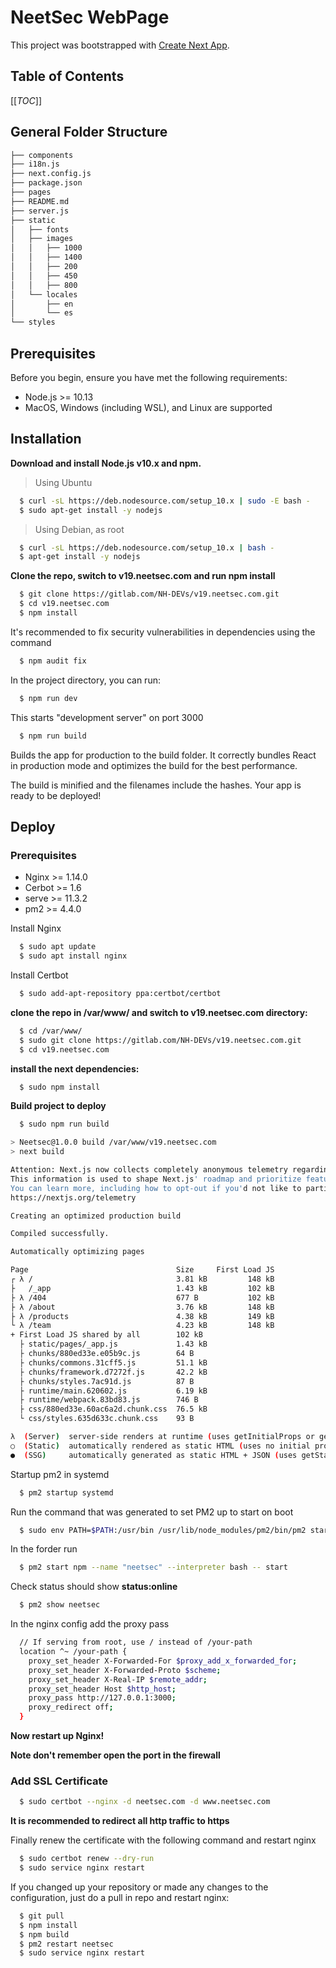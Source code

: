 # NeetSec WebPage

This project was bootstrapped with [Create Next App](https://github.com/vercel/next.js#readme).

## Table of Contents

[[_TOC_]] 

## General Folder Structure

```sh
├── components
├── i18n.js
├── next.config.js
├── package.json
├── pages
├── README.md
├── server.js
├── static
│   ├── fonts
│   ├── images
│   │   ├── 1000
│   │   ├── 1400
│   │   ├── 200
│   │   ├── 450
│   │   ├── 800
│   └── locales
│       ├── en
│       └── es
└── styles
```

## Prerequisites

Before you begin, ensure you have met the following requirements:

* Node.js >= 10.13
* MacOS, Windows (including WSL), and Linux are supported

## Installation

**Download and install Node.js v10.x and npm.**

> Using Ubuntu

```sh
  $ curl -sL https://deb.nodesource.com/setup_10.x | sudo -E bash -
  $ sudo apt-get install -y nodejs
```
> Using Debian, as root

```sh
  $ curl -sL https://deb.nodesource.com/setup_10.x | bash - 
  $ apt-get install -y nodejs
```

**Clone the repo, switch to v19.neetsec.com and run npm install**

```sh
  $ git clone https://gitlab.com/NH-DEVs/v19.neetsec.com.git
  $ cd v19.neetsec.com
  $ npm install
```

It's recommended to fix security vulnerabilities in dependencies using the command

```sh
  $ npm audit fix
```

In the project directory, you can run:

```sh
  $ npm run dev
```

This starts "development server" on port 3000

```sh
  $ npm run build
``` 

Builds the app for production to the build folder.
It correctly bundles React in production mode and optimizes the build for the best performance.

The build is minified and the filenames include the hashes.
Your app is ready to be deployed!

## Deploy

### Prerequisites

* Nginx >= 1.14.0
* Cerbot >= 1.6
* serve >= 11.3.2
* pm2 >= 4.4.0

Install Nginx 

```sh
  $ sudo apt update
  $ sudo apt install nginx
``` 

Install Certbot

```sh
  $ sudo add-apt-repository ppa:certbot/certbot 
```

**clone the repo in /var/www/ and switch to v19.neetsec.com directory:**

```sh
  $ cd /var/www/
  $ sudo git clone https://gitlab.com/NH-DEVs/v19.neetsec.com.git
  $ cd v19.neetsec.com
```

**install the next dependencies:**

```sh
  $ sudo npm install
```

**Build project to deploy**

```sh
  $ sudo npm run build
```

```sh
> Neetsec@1.0.0 build /var/www/v19.neetsec.com
> next build

Attention: Next.js now collects completely anonymous telemetry regarding usage.
This information is used to shape Next.js' roadmap and prioritize features.
You can learn more, including how to opt-out if you'd not like to participate in this anonymous program, by visiting the following URL:
https://nextjs.org/telemetry

Creating an optimized production build  

Compiled successfully.

Automatically optimizing pages  

Page                                 Size     First Load JS
┌ λ /                                3.81 kB         148 kB
├   /_app                            1.43 kB         102 kB
├ λ /404                             677 B           102 kB
├ λ /about                           3.76 kB         148 kB
├ λ /products                        4.38 kB         149 kB
└ λ /team                            4.23 kB         148 kB
+ First Load JS shared by all        102 kB
  ├ static/pages/_app.js             1.43 kB
  ├ chunks/880ed33e.e05b9c.js        64 B
  ├ chunks/commons.31cff5.js         51.1 kB
  ├ chunks/framework.d7272f.js       42.2 kB
  ├ chunks/styles.7ac91d.js          87 B
  ├ runtime/main.620602.js           6.19 kB
  ├ runtime/webpack.83bd83.js        746 B
  ├ css/880ed33e.60ac6a2d.chunk.css  76.5 kB
  └ css/styles.635d633c.chunk.css    93 B

λ  (Server)  server-side renders at runtime (uses getInitialProps or getServerSideProps)
○  (Static)  automatically rendered as static HTML (uses no initial props)
●  (SSG)     automatically generated as static HTML + JSON (uses getStaticProps)
```

Startup pm2 in systemd 

```sh 
  $ pm2 startup systemd
```

Run the command that was generated to set PM2 up to start on boot

```sh 
  $ sudo env PATH=$PATH:/usr/bin /usr/lib/node_modules/pm2/bin/pm2 startup systemd -u your-username --hp /home/your-username
```

In the forder run 

```sh 
  $ pm2 start npm --name "neetsec" --interpreter bash -- start
```

Check status should show **status:online**

```sh 
  $ pm2 show neetsec
```

In the nginx config add the proxy pass

```sh
  // If serving from root, use / instead of /your-path
  location ^~ /your-path {
    proxy_set_header X-Forwarded-For $proxy_add_x_forwarded_for;
    proxy_set_header X-Forwarded-Proto $scheme;
    proxy_set_header X-Real-IP $remote_addr;
    proxy_set_header Host $http_host;
    proxy_pass http://127.0.0.1:3000;
    proxy_redirect off;
  }
```

**Now restart up Nginx!**

**Note don't remember open the port in the firewall**

### Add SSL Certificate

```sh
  $ sudo certbot --nginx -d neetsec.com -d www.neetsec.com
```

**It is recommended to redirect all http traffic to https**


Finally renew the certificate with the following command and restart nginx

```sh
  $ sudo certbot renew --dry-run
  $ sudo service nginx restart
```

If you changed up your repository or made any changes to the configuration, just do a pull in repo and restart nginx:

```sh
  $ git pull
  $ npm install 
  $ npm build
  $ pm2 restart neetsec
  $ sudo service nginx restart
```
